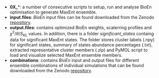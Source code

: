 - **0X_***: a number of consecutive scripts to setup, run and analyse BioEn optimisation to generate MaxEnt ensemble. 
- **input.files**: _BioEn_ input files can be found downloaded from the Zenodo [repository](https://zenodo.org/record/6583368).
- **output.files**: contains optimized BioEn weights, scaterring profiles and $\chi^2$/$\theta$/$S_{KL}$ values. In addition, there is a folder _significant\_states_ containg data for significant MaxEnt states. The folder stores cluster labels (.npy) for significant states, summary of states abundance percentages (.txt), extracted representative cluster members (.zip) and PyMOL script to load and visualize selected MaxEnt ensemble members.
- **combinations**: contains _BioEn_ input and output files for different ensemble combinations of individual simulations that can be found downloaded from the Zenodo [repository](https://zenodo.org/record/6583368).
